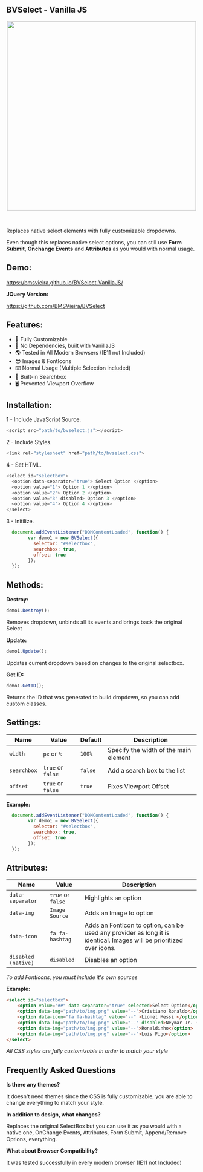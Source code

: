 BVSelect - Vanilla JS
--
<p align="center">
<img width="500" src="https://bmsvieira.github.io/BVSelect-VanillaJS/demo-template/images/BV.png">
</p>
<br>

Replaces native select elements with fully customizable dropdowns.

Even though this replaces native select options, you can still use <b>Form Submit</b>, <b>Onchange Events</b> and <b>Attributes</b> as you would with normal usage.

Demo:
-
https://bmsvieira.github.io/BVSelect-VanillaJS/

<b>JQuery Version:</b>

https://github.com/BMSVieira/BVSelect

Features:
-
- 🔧 Fully Customizable
- 💪 No Dependencies, built with VanillaJS
- 🌎 Tested in All Modern Browsers (IE11 not Included)
- 😎 Images & FontIcons
- ⌨️ Normal Usage (Multiple Selection included)
- 🔎 Built-in Searchbox
- 🖥 Prevented Viewport Overflow

Installation:
-

1 - Include JavaScript Source.
```javascript
<script src="path/to/bvselect.js"></script>
```
2 - Include Styles.
```javascript
<link rel="stylesheet" href="path/to/bvselect.css">
```
4 - Set HTML.
```javascript
<select id="selectbox">
  <option data-separator="true"> Select Option </option>
  <option value="1"> Option 1 </option>
  <option value="2"> Option 2 </option>
  <option value="3" disabled> Option 3 </option>
  <option value="4"> Option 4 </option>
</select>
```
3 - Initilize.
```javascript
  document.addEventListener("DOMContentLoaded", function() {
        var demo1 = new BVSelect({
          selector: "#selectbox",
          searchbox: true,
          offset: true
        });
  });
```


Methods:
-

<b>Destroy:</b>
```javascript
demo1.Destroy();
```
Removes dropdown, unbinds all its events and brings back the original Select

<b>Update:</b>
```javascript
demo1.Update();
```
Updates current dropdown based on changes to the original selectbox.

<b>Get ID:</b>
```javascript
demo1.GetID();
```
Returns the ID that was generated to build dropdown, so you can add custom classes.

Settings:
-
| Name | Value | Default | Description |
| --- | --- | --- | --- |
| `width` | `px` or `%` | `100%` |  Specify the width of the main element|
| `searchbox` | `true` or `false` | `false` |  Add a search box to the list |
| `offset` | `true` or `false` | `true` | Fixes Viewport Offset |

<b>Example:</b>
```javascript
  document.addEventListener("DOMContentLoaded", function() {
        var demo1 = new BVSelect({
          selector: "#selectbox",
          searchbox: true,
          offset: true
        });
  });
```
Attributes:
-
| Name | Value | Description |
| --- | --- | --- |
| `data-separator` | `true` or `false` | Highlights an option |
| `data-img` | `Image Source` |  Adds an Image to option |
| `data-icon` | `fa fa-hashtag` |  Adds an FontIcon to option, can be used any provider as long it is identical. Images will be prioritized over icons. |
| `disabled (native)` | `disabled` |  Disables an option |

*To add FontIcons, you must include it's own sources*

<b>Example:</b>
```html
<select id="selectbox">
    <option value="##" data-separator="true" selected>Select Option</option>
    <option data-img="path/to/img.png" value="--">Cristiano Ronaldo</option>
    <option data-icon="fa fa-hashtag" value="--" >Lionel Messi </option>
    <option data-img="path/to/img.png" value="--" disabled>Neymar Jr. (Disabled)</option>
    <option data-img="path/to/img.png" value="--">Ronaldinho</option>
    <option data-img="path/to/img.png" value="--">Luis Figo</option>
</select>
```
*All CSS styles are fully customizable in order to match your style*

Frequently Asked Questions
-

<b>Is there any themes?</b>

It doesn't need themes since the CSS is fully customizable, you are able to change everything to match your style.

<b>In addition to design, what changes?</b>

Replaces the original SelectBox but you can use it as you would with a native one, OnChange Events, Attributes, Form Submit, Append/Remove Options, everything.

<b>What about Browser Compatibility?</b>

It was tested successfully in every modern browser (IE11 not Included)
